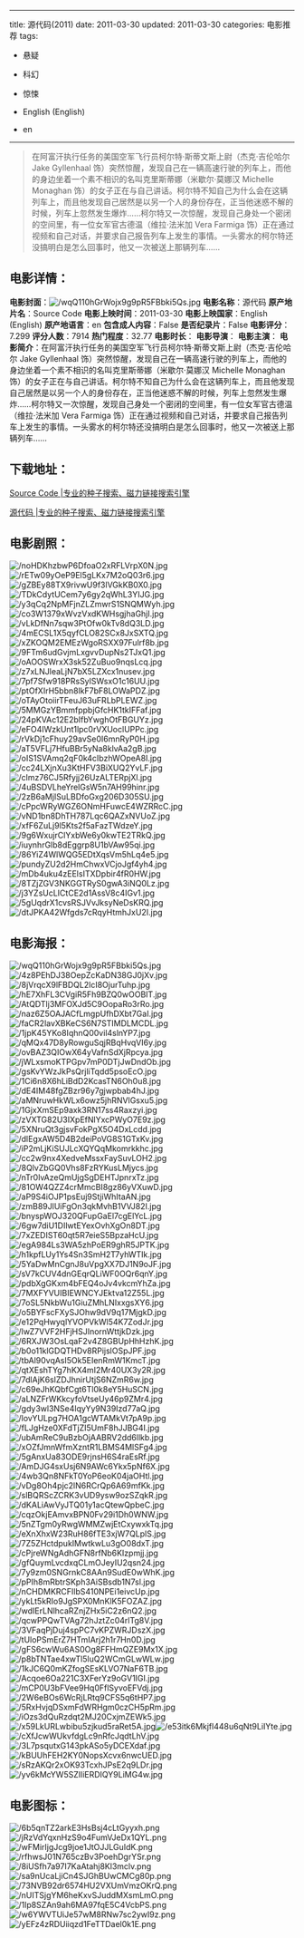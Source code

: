 
---
title: 源代码(2011)
date: 2011-03-30
updated: 2011-03-30
categories: 电影推荐
tags:
- 悬疑
- 科幻
- 惊悚

- English (English)
- en
---


> 在阿富汗执行任务的美国空军飞行员柯尔特·斯蒂文斯上尉（杰克·吉伦哈尔 Jake Gyllenhaal 饰）突然惊醒，发现自己在一辆高速行驶的列车上，而他的身边坐着一个素不相识的名叫克里斯蒂娜（米歇尔·莫娜汉 Michelle Monaghan 饰）的女子正在与自己讲话。柯尔特不知自己为什么会在这辆列车上，而且他发现自己居然是以另一个人的身份存在，正当他迷惑不解的时候，列车上忽然发生爆炸……柯尔特又一次惊醒，发现自己身处一个密闭的空间里，有一位女军官古德温（维拉·法米加 Vera Farmiga 饰）正在通过视频和自己对话，并要求自己报告列车上发生的事情。一头雾水的柯尔特还没搞明白是怎么回事时，他又一次被送上那辆列车……

## **电影详情**：

**电影封面**：<img src="https://image.tmdb.org/t/p/w200/wqQ110hGrWojx9g9pR5FBbki5Qs.jpg" alt="/wqQ110hGrWojx9g9pR5FBbki5Qs.jpg" title="/wqQ110hGrWojx9g9pR5FBbki5Qs.jpg">
**电影名称**：源代码
**原产地片名**：Source Code
**电影上映时间**：2011-03-30
**电影上映国家**：English (English)
**原产地语言**：en
**包含成人内容**：False
**是否纪录片**：False
**电影评分**：7.299
**评分人数**：7914
**热门程度**：32.77
**电影时长**：
**电影导演**：
**电影主演**：
**电影简介**：在阿富汗执行任务的美国空军飞行员柯尔特·斯蒂文斯上尉（杰克·吉伦哈尔 Jake Gyllenhaal 饰）突然惊醒，发现自己在一辆高速行驶的列车上，而他的身边坐着一个素不相识的名叫克里斯蒂娜（米歇尔·莫娜汉 Michelle Monaghan 饰）的女子正在与自己讲话。柯尔特不知自己为什么会在这辆列车上，而且他发现自己居然是以另一个人的身份存在，正当他迷惑不解的时候，列车上忽然发生爆炸……柯尔特又一次惊醒，发现自己身处一个密闭的空间里，有一位女军官古德温（维拉·法米加 Vera Farmiga 饰）正在通过视频和自己对话，并要求自己报告列车上发生的事情。一头雾水的柯尔特还没搞明白是怎么回事时，他又一次被送上那辆列车……

## **下载地址**：
[Source Code |专业的种子搜索、磁力链接搜索引擎](https://movie.amd794.com:2083/?search=Source%20Code&ordering=&mode=match_phrase&page_size=10&page=1)

[源代码 |专业的种子搜索、磁力链接搜索引擎](https://movie.amd794.com:2083/?search=%E6%BA%90%E4%BB%A3%E7%A0%81&ordering=&mode=match_phrase&page_size=10&page=1)
 

## **电影剧照**：
<img src="https://image.tmdb.org/t/p/original/noHDKhzbwP6DfoaO2xRFLVrpX0N.jpg" alt="/noHDKhzbwP6DfoaO2xRFLVrpX0N.jpg" title="/noHDKhzbwP6DfoaO2xRFLVrpX0N.jpg"><img src="https://image.tmdb.org/t/p/original/rETw09yOeP9El5gLKx7M2oQ03r6.jpg" alt="/rETw09yOeP9El5gLKx7M2oQ03r6.jpg" title="/rETw09yOeP9El5gLKx7M2oQ03r6.jpg"><img src="https://image.tmdb.org/t/p/original/gZBEy88TX9rivwU9f3lVGkKB0X0.jpg" alt="/gZBEy88TX9rivwU9f3lVGkKB0X0.jpg" title="/gZBEy88TX9rivwU9f3lVGkKB0X0.jpg"><img src="https://image.tmdb.org/t/p/original/TDkCdytUCem7y6gy2qWhL3YIJG.jpg" alt="/TDkCdytUCem7y6gy2qWhL3YIJG.jpg" title="/TDkCdytUCem7y6gy2qWhL3YIJG.jpg"><img src="https://image.tmdb.org/t/p/original/y3qCq2NpMFjnZLZmwrS1SNQMWyh.jpg" alt="/y3qCq2NpMFjnZLZmwrS1SNQMWyh.jpg" title="/y3qCq2NpMFjnZLZmwrS1SNQMWyh.jpg"><img src="https://image.tmdb.org/t/p/original/co3W1379xWvzVxdKWHsgjhaGhjI.jpg" alt="/co3W1379xWvzVxdKWHsgjhaGhjI.jpg" title="/co3W1379xWvzVxdKWHsgjhaGhjI.jpg"><img src="https://image.tmdb.org/t/p/original/vLkDfNn7sqw3PtOfw0kTv8dQ3LD.jpg" alt="/vLkDfNn7sqw3PtOfw0kTv8dQ3LD.jpg" title="/vLkDfNn7sqw3PtOfw0kTv8dQ3LD.jpg"><img src="https://image.tmdb.org/t/p/original/4mECSL1X5qyfCLO82SCx8JxSXTQ.jpg" alt="/4mECSL1X5qyfCLO82SCx8JxSXTQ.jpg" title="/4mECSL1X5qyfCLO82SCx8JxSXTQ.jpg"><img src="https://image.tmdb.org/t/p/original/xZKOQM2EMEzWgoRSXX97Fulrf8b.jpg" alt="/xZKOQM2EMEzWgoRSXX97Fulrf8b.jpg" title="/xZKOQM2EMEzWgoRSXX97Fulrf8b.jpg"><img src="https://image.tmdb.org/t/p/original/9FTm6udGvjmLxgvvDupNs2TJxQ1.jpg" alt="/9FTm6udGvjmLxgvvDupNs2TJxQ1.jpg" title="/9FTm6udGvjmLxgvvDupNs2TJxQ1.jpg"><img src="https://image.tmdb.org/t/p/original/oAOOSWrxX3sk52ZuBuo9nqsLcq.jpg" alt="/oAOOSWrxX3sk52ZuBuo9nqsLcq.jpg" title="/oAOOSWrxX3sk52ZuBuo9nqsLcq.jpg"><img src="https://image.tmdb.org/t/p/original/z7xLNJleaLjN7bX5LZXcx1nusev.jpg" alt="/z7xLNJleaLjN7bX5LZXcx1nusev.jpg" title="/z7xLNJleaLjN7bX5LZXcx1nusev.jpg"><img src="https://image.tmdb.org/t/p/original/7pf7Sfw918PRsSylSWsxO1c16UU.jpg" alt="/7pf7Sfw918PRsSylSWsxO1c16UU.jpg" title="/7pf7Sfw918PRsSylSWsxO1c16UU.jpg"><img src="https://image.tmdb.org/t/p/original/ptOfXIrH5bbn8lkF7bF8LOWaPDZ.jpg" alt="/ptOfXIrH5bbn8lkF7bF8LOWaPDZ.jpg" title="/ptOfXIrH5bbn8lkF7bF8LOWaPDZ.jpg"><img src="https://image.tmdb.org/t/p/original/oTAyOtoiirTFeuJ63uFRLbPLEWZ.jpg" alt="/oTAyOtoiirTFeuJ63uFRLbPLEWZ.jpg" title="/oTAyOtoiirTFeuJ63uFRLbPLEWZ.jpg"><img src="https://image.tmdb.org/t/p/original/5MMGzYBmmfppbjGfcHK1tkIFFaf.jpg" alt="/5MMGzYBmmfppbjGfcHK1tkIFFaf.jpg" title="/5MMGzYBmmfppbjGfcHK1tkIFFaf.jpg"><img src="https://image.tmdb.org/t/p/original/24pKVAc12E2bIfbYwghOtFBGUYz.jpg" alt="/24pKVAc12E2bIfbYwghOtFBGUYz.jpg" title="/24pKVAc12E2bIfbYwghOtFBGUYz.jpg"><img src="https://image.tmdb.org/t/p/original/eFO4IWzkUnt1lpc0rVXUoclUPPc.jpg" alt="/eFO4IWzkUnt1lpc0rVXUoclUPPc.jpg" title="/eFO4IWzkUnt1lpc0rVXUoclUPPc.jpg"><img src="https://image.tmdb.org/t/p/original/rVkDj1cFhuy29avSe0I6mnRyP0H.jpg" alt="/rVkDj1cFhuy29avSe0I6mnRyP0H.jpg" title="/rVkDj1cFhuy29avSe0I6mnRyP0H.jpg"><img src="https://image.tmdb.org/t/p/original/aT5VFLj7HfuBBr5yNa8klvAa2gB.jpg" alt="/aT5VFLj7HfuBBr5yNa8klvAa2gB.jpg" title="/aT5VFLj7HfuBBr5yNa8klvAa2gB.jpg"><img src="https://image.tmdb.org/t/p/original/oIS1SVAmq2qF0k4cIbzhWOpeA8I.jpg" alt="/oIS1SVAmq2qF0k4cIbzhWOpeA8I.jpg" title="/oIS1SVAmq2qF0k4cIbzhWOpeA8I.jpg"><img src="https://image.tmdb.org/t/p/original/cc24LXjnXu3KtHFV3BiXUQ2YvLF.jpg" alt="/cc24LXjnXu3KtHFV3BiXUQ2YvLF.jpg" title="/cc24LXjnXu3KtHFV3BiXUQ2YvLF.jpg"><img src="https://image.tmdb.org/t/p/original/clmz76CJ5Rfyjj26UzALTERpjXl.jpg" alt="/clmz76CJ5Rfyjj26UzALTERpjXl.jpg" title="/clmz76CJ5Rfyjj26UzALTERpjXl.jpg"><img src="https://image.tmdb.org/t/p/original/4uBSDVLheYrelGsW5n7AH99hinr.jpg" alt="/4uBSDVLheYrelGsW5n7AH99hinr.jpg" title="/4uBSDVLheYrelGsW5n7AH99hinr.jpg"><img src="https://image.tmdb.org/t/p/original/2zB6aMjISuLBDfoGxg206D305SU.jpg" alt="/2zB6aMjISuLBDfoGxg206D305SU.jpg" title="/2zB6aMjISuLBDfoGxg206D305SU.jpg"><img src="https://image.tmdb.org/t/p/original/cPpcWRyWGZ6ONmHFuwcE4WZRRcC.jpg" alt="/cPpcWRyWGZ6ONmHFuwcE4WZRRcC.jpg" title="/cPpcWRyWGZ6ONmHFuwcE4WZRRcC.jpg"><img src="https://image.tmdb.org/t/p/original/vND1bn8DhTH787Lqc6QAZxNVUoZ.jpg" alt="/vND1bn8DhTH787Lqc6QAZxNVUoZ.jpg" title="/vND1bn8DhTH787Lqc6QAZxNVUoZ.jpg"><img src="https://image.tmdb.org/t/p/original/xfF6ZuLj9l5Kts2f5aFazTWdzeY.jpg" alt="/xfF6ZuLj9l5Kts2f5aFazTWdzeY.jpg" title="/xfF6ZuLj9l5Kts2f5aFazTWdzeY.jpg"><img src="https://image.tmdb.org/t/p/original/9g6WxujrClYxbWe6y0kwTE2TRkQ.jpg" alt="/9g6WxujrClYxbWe6y0kwTE2TRkQ.jpg" title="/9g6WxujrClYxbWe6y0kwTE2TRkQ.jpg"><img src="https://image.tmdb.org/t/p/original/iuynhrGlb8dEggrp8U1bVAw95qi.jpg" alt="/iuynhrGlb8dEggrp8U1bVAw95qi.jpg" title="/iuynhrGlb8dEggrp8U1bVAw95qi.jpg"><img src="https://image.tmdb.org/t/p/original/86YiZ4WlWQG5EDtXqsVm5hLq4e5.jpg" alt="/86YiZ4WlWQG5EDtXqsVm5hLq4e5.jpg" title="/86YiZ4WlWQG5EDtXqsVm5hLq4e5.jpg"><img src="https://image.tmdb.org/t/p/original/pundyZU2d2HmChwxVCjoJgf4yh4.jpg" alt="/pundyZU2d2HmChwxVCjoJgf4yh4.jpg" title="/pundyZU2d2HmChwxVCjoJgf4yh4.jpg"><img src="https://image.tmdb.org/t/p/original/mDb4uku4zEElsITXDpbir4fR0HW.jpg" alt="/mDb4uku4zEElsITXDpbir4fR0HW.jpg" title="/mDb4uku4zEElsITXDpbir4fR0HW.jpg"><img src="https://image.tmdb.org/t/p/original/8TZjZGV3NKGGTRyS0gwA3iNQ0Lz.jpg" alt="/8TZjZGV3NKGGTRyS0gwA3iNQ0Lz.jpg" title="/8TZjZGV3NKGGTRyS0gwA3iNQ0Lz.jpg"><img src="https://image.tmdb.org/t/p/original/j3YZsUcLICtCE2d1AssV8c4IGv1.jpg" alt="/j3YZsUcLICtCE2d1AssV8c4IGv1.jpg" title="/j3YZsUcLICtCE2d1AssV8c4IGv1.jpg"><img src="https://image.tmdb.org/t/p/original/5gUqdrX1cvsRSJVvJksyNeDsKRQ.jpg" alt="/5gUqdrX1cvsRSJVvJksyNeDsKRQ.jpg" title="/5gUqdrX1cvsRSJVvJksyNeDsKRQ.jpg"><img src="https://image.tmdb.org/t/p/original/dtJPKA42Wfgds7cRqyHtmhJxU2I.jpg" alt="/dtJPKA42Wfgds7cRqyHtmhJxU2I.jpg" title="/dtJPKA42Wfgds7cRqyHtmhJxU2I.jpg">

## **电影海报**：
<img src="https://image.tmdb.org/t/p/original/wqQ110hGrWojx9g9pR5FBbki5Qs.jpg" alt="/wqQ110hGrWojx9g9pR5FBbki5Qs.jpg" title="/wqQ110hGrWojx9g9pR5FBbki5Qs.jpg"><img src="https://image.tmdb.org/t/p/original/4z8PEhDJ38OepZcKaDN38GJ0jXv.jpg" alt="/4z8PEhDJ38OepZcKaDN38GJ0jXv.jpg" title="/4z8PEhDJ38OepZcKaDN38GJ0jXv.jpg"><img src="https://image.tmdb.org/t/p/original/8jVrqcX9lFBDQL2lcI8OjurTuhp.jpg" alt="/8jVrqcX9lFBDQL2lcI8OjurTuhp.jpg" title="/8jVrqcX9lFBDQL2lcI8OjurTuhp.jpg"><img src="https://image.tmdb.org/t/p/original/hE7XhFL3CVgiR5Fh9BZQ0wOOBIT.jpg" alt="/hE7XhFL3CVgiR5Fh9BZQ0wOOBIT.jpg" title="/hE7XhFL3CVgiR5Fh9BZQ0wOOBIT.jpg"><img src="https://image.tmdb.org/t/p/original/AtQDTlj3MFOXJd5C9OopaRo3rRo.jpg" alt="/AtQDTlj3MFOXJd5C9OopaRo3rRo.jpg" title="/AtQDTlj3MFOXJd5C9OopaRo3rRo.jpg"><img src="https://image.tmdb.org/t/p/original/naz6Z5OAJACfLmgpUfhDXbt7GaI.jpg" alt="/naz6Z5OAJACfLmgpUfhDXbt7GaI.jpg" title="/naz6Z5OAJACfLmgpUfhDXbt7GaI.jpg"><img src="https://image.tmdb.org/t/p/original/faCR2lavXBKeCS6N7STIMDLMCDL.jpg" alt="/faCR2lavXBKeCS6N7STIMDLMCDL.jpg" title="/faCR2lavXBKeCS6N7STIMDLMCDL.jpg"><img src="https://image.tmdb.org/t/p/original/1jpK45YKo8IqhnQ00vil4slnYP7.jpg" alt="/1jpK45YKo8IqhnQ00vil4slnYP7.jpg" title="/1jpK45YKo8IqhnQ00vil4slnYP7.jpg"><img src="https://image.tmdb.org/t/p/original/qMQx47D8yRowguSqjRBqHvqVI6y.jpg" alt="/qMQx47D8yRowguSqjRBqHvqVI6y.jpg" title="/qMQx47D8yRowguSqjRBqHvqVI6y.jpg"><img src="https://image.tmdb.org/t/p/original/ovBAZ3QIOwX64yVafnSdXjRpcya.jpg" alt="/ovBAZ3QIOwX64yVafnSdXjRpcya.jpg" title="/ovBAZ3QIOwX64yVafnSdXjRpcya.jpg"><img src="https://image.tmdb.org/t/p/original/jWLxsmoKTPGpv7mP0DTjJwDndOb.jpg" alt="/jWLxsmoKTPGpv7mP0DTjJwDndOb.jpg" title="/jWLxsmoKTPGpv7mP0DTjJwDndOb.jpg"><img src="https://image.tmdb.org/t/p/original/gsKvYWzJkPsQrjliTqdd5psoEcO.jpg" alt="/gsKvYWzJkPsQrjliTqdd5psoEcO.jpg" title="/gsKvYWzJkPsQrjliTqdd5psoEcO.jpg"><img src="https://image.tmdb.org/t/p/original/1Ci6n8X6hLiBdD2KcasTN6Oh0u8.jpg" alt="/1Ci6n8X6hLiBdD2KcasTN6Oh0u8.jpg" title="/1Ci6n8X6hLiBdD2KcasTN6Oh0u8.jpg"><img src="https://image.tmdb.org/t/p/original/dE4IM48fgZBzr96y7gjwpbab4hJ.jpg" alt="/dE4IM48fgZBzr96y7gjwpbab4hJ.jpg" title="/dE4IM48fgZBzr96y7gjwpbab4hJ.jpg"><img src="https://image.tmdb.org/t/p/original/aMNruwHkWLx6owz5jhRNVlGsxu5.jpg" alt="/aMNruwHkWLx6owz5jhRNVlGsxu5.jpg" title="/aMNruwHkWLx6owz5jhRNVlGsxu5.jpg"><img src="https://image.tmdb.org/t/p/original/1GjxXmSEp9axk3RN17ss4Raxzyi.jpg" alt="/1GjxXmSEp9axk3RN17ss4Raxzyi.jpg" title="/1GjxXmSEp9axk3RN17ss4Raxzyi.jpg"><img src="https://image.tmdb.org/t/p/original/zVXTG82U3IXpEfNlYxcPWyO7E9z.jpg" alt="/zVXTG82U3IXpEfNlYxcPWyO7E9z.jpg" title="/zVXTG82U3IXpEfNlYxcPWyO7E9z.jpg"><img src="https://image.tmdb.org/t/p/original/5XNruQt3gjsvFokPgX5O4DxLcdd.jpg" alt="/5XNruQt3gjsvFokPgX5O4DxLcdd.jpg" title="/5XNruQt3gjsvFokPgX5O4DxLcdd.jpg"><img src="https://image.tmdb.org/t/p/original/dlEgxAW5D4B2deiPoVG8S1GTxKv.jpg" alt="/dlEgxAW5D4B2deiPoVG8S1GTxKv.jpg" title="/dlEgxAW5D4B2deiPoVG8S1GTxKv.jpg"><img src="https://image.tmdb.org/t/p/original/iP2mLjKiSUJLcXQYQqMkomrkkhc.jpg" alt="/iP2mLjKiSUJLcXQYQqMkomrkkhc.jpg" title="/iP2mLjKiSUJLcXQYQqMkomrkkhc.jpg"><img src="https://image.tmdb.org/t/p/original/cc2w9nx4XedveMssxFaySuvLOH2.jpg" alt="/cc2w9nx4XedveMssxFaySuvLOH2.jpg" title="/cc2w9nx4XedveMssxFaySuvLOH2.jpg"><img src="https://image.tmdb.org/t/p/original/8QlvZbGQ0Vhs8FzRYKusLMjycs.jpg" alt="/8QlvZbGQ0Vhs8FzRYKusLMjycs.jpg" title="/8QlvZbGQ0Vhs8FzRYKusLMjycs.jpg"><img src="https://image.tmdb.org/t/p/original/nTr0lvAzeQmUjgSgDEHTJpnrxTz.jpg" alt="/nTr0lvAzeQmUjgSgDEHTJpnrxTz.jpg" title="/nTr0lvAzeQmUjgSgDEHTJpnrxTz.jpg"><img src="https://image.tmdb.org/t/p/original/81OW4QZZ4crMmcBI8gz86yVXuwD.jpg" alt="/81OW4QZZ4crMmcBI8gz86yVXuwD.jpg" title="/81OW4QZZ4crMmcBI8gz86yVXuwD.jpg"><img src="https://image.tmdb.org/t/p/original/aP9S4iOJP1psEuj9StjiWhItaAN.jpg" alt="/aP9S4iOJP1psEuj9StjiWhItaAN.jpg" title="/aP9S4iOJP1psEuj9StjiWhItaAN.jpg"><img src="https://image.tmdb.org/t/p/original/zmB89JlUiFgOn3qkMvhB1VVJ82I.jpg" alt="/zmB89JlUiFgOn3qkMvhB1VVJ82I.jpg" title="/zmB89JlUiFgOn3qkMvhB1VVJ82I.jpg"><img src="https://image.tmdb.org/t/p/original/bnyspWOJ320QFupGaEl7cgElYcL.jpg" alt="/bnyspWOJ320QFupGaEl7cgElYcL.jpg" title="/bnyspWOJ320QFupGaEl7cgElYcL.jpg"><img src="https://image.tmdb.org/t/p/original/6gw7diU1DIlwtEYexOvhXgOn8DT.jpg" alt="/6gw7diU1DIlwtEYexOvhXgOn8DT.jpg" title="/6gw7diU1DIlwtEYexOvhXgOn8DT.jpg"><img src="https://image.tmdb.org/t/p/original/7xZEDIST60qt5R7eieS5BpzaHcU.jpg" alt="/7xZEDIST60qt5R7eieS5BpzaHcU.jpg" title="/7xZEDIST60qt5R7eieS5BpzaHcU.jpg"><img src="https://image.tmdb.org/t/p/original/egA984Ls3WA5zhPoER9ghR5JPTK.jpg" alt="/egA984Ls3WA5zhPoER9ghR5JPTK.jpg" title="/egA984Ls3WA5zhPoER9ghR5JPTK.jpg"><img src="https://image.tmdb.org/t/p/original/h1kpfLUy1Ys4Sn3SmH2T7yhWTIk.jpg" alt="/h1kpfLUy1Ys4Sn3SmH2T7yhWTIk.jpg" title="/h1kpfLUy1Ys4Sn3SmH2T7yhWTIk.jpg"><img src="https://image.tmdb.org/t/p/original/5YaDwMnCgnJ8uVpgXX7DJ1N9oJF.jpg" alt="/5YaDwMnCgnJ8uVpgXX7DJ1N9oJF.jpg" title="/5YaDwMnCgnJ8uVpgXX7DJ1N9oJF.jpg"><img src="https://image.tmdb.org/t/p/original/sV7kCUV4dnGEqrQLiWF0OQr6qnY.jpg" alt="/sV7kCUV4dnGEqrQLiWF0OQr6qnY.jpg" title="/sV7kCUV4dnGEqrQLiWF0OQr6qnY.jpg"><img src="https://image.tmdb.org/t/p/original/pdbXgGKxm4bFEQ4oJv4vkcmYhZa.jpg" alt="/pdbXgGKxm4bFEQ4oJv4vkcmYhZa.jpg" title="/pdbXgGKxm4bFEQ4oJv4vkcmYhZa.jpg"><img src="https://image.tmdb.org/t/p/original/7MXFYVUIBIEWNCYJEktva12Z55L.jpg" alt="/7MXFYVUIBIEWNCYJEktva12Z55L.jpg" title="/7MXFYVUIBIEWNCYJEktva12Z55L.jpg"><img src="https://image.tmdb.org/t/p/original/7oSL5NkbWu1GiuZMhLNIxxgsXY6.jpg" alt="/7oSL5NkbWu1GiuZMhLNIxxgsXY6.jpg" title="/7oSL5NkbWu1GiuZMhLNIxxgsXY6.jpg"><img src="https://image.tmdb.org/t/p/original/o5BYFscFXySJOhw9dV9q17MjgkD.jpg" alt="/o5BYFscFXySJOhw9dV9q17MjgkD.jpg" title="/o5BYFscFXySJOhw9dV9q17MjgkD.jpg"><img src="https://image.tmdb.org/t/p/original/e12PqHwyqlYVOPVkWl54K7ZodJr.jpg" alt="/e12PqHwyqlYVOPVkWl54K7ZodJr.jpg" title="/e12PqHwyqlYVOPVkWl54K7ZodJr.jpg"><img src="https://image.tmdb.org/t/p/original/lwZ7VVF2HFjHSJInornWttjkDzk.jpg" alt="/lwZ7VVF2HFjHSJInornWttjkDzk.jpg" title="/lwZ7VVF2HFjHSJInornWttjkDzk.jpg"><img src="https://image.tmdb.org/t/p/original/6RXJW3OsLqaF2v4Z8GBUpHhHzhK.jpg" alt="/6RXJW3OsLqaF2v4Z8GBUpHhHzhK.jpg" title="/6RXJW3OsLqaF2v4Z8GBUpHhHzhK.jpg"><img src="https://image.tmdb.org/t/p/original/b0o11klGDQTHDv8RPijslOSpJPF.jpg" alt="/b0o11klGDQTHDv8RPijslOSpJPF.jpg" title="/b0o11klGDQTHDv8RPijslOSpJPF.jpg"><img src="https://image.tmdb.org/t/p/original/tbAl90vqAsI5Ok5EIenRmW1KmcT.jpg" alt="/tbAl90vqAsI5Ok5EIenRmW1KmcT.jpg" title="/tbAl90vqAsI5Ok5EIenRmW1KmcT.jpg"><img src="https://image.tmdb.org/t/p/original/qtXEshTYg7hKX4mI2Mr40UX3y2R.jpg" alt="/qtXEshTYg7hKX4mI2Mr40UX3y2R.jpg" title="/qtXEshTYg7hKX4mI2Mr40UX3y2R.jpg"><img src="https://image.tmdb.org/t/p/original/7dlAjK6slZDJhnirUtjS6NZmR6w.jpg" alt="/7dlAjK6slZDJhnirUtjS6NZmR6w.jpg" title="/7dlAjK6slZDJhnirUtjS6NZmR6w.jpg"><img src="https://image.tmdb.org/t/p/original/c69eJhKQbfCgt6Tl0k8eY5HuSCN.jpg" alt="/c69eJhKQbfCgt6Tl0k8eY5HuSCN.jpg" title="/c69eJhKQbfCgt6Tl0k8eY5HuSCN.jpg"><img src="https://image.tmdb.org/t/p/original/aLNZFrWKkcyfoVtseUy46p9ZMr4.jpg" alt="/aLNZFrWKkcyfoVtseUy46p9ZMr4.jpg" title="/aLNZFrWKkcyfoVtseUy46p9ZMr4.jpg"><img src="https://image.tmdb.org/t/p/original/gdy3wl3NSe4lqyYy9N39Izd77aQ.jpg" alt="/gdy3wl3NSe4lqyYy9N39Izd77aQ.jpg" title="/gdy3wl3NSe4lqyYy9N39Izd77aQ.jpg"><img src="https://image.tmdb.org/t/p/original/lovYULpg7HOA1gcWTAMkVt7pA9p.jpg" alt="/lovYULpg7HOA1gcWTAMkVt7pA9p.jpg" title="/lovYULpg7HOA1gcWTAMkVt7pA9p.jpg"><img src="https://image.tmdb.org/t/p/original/fLJgHze0XFdTjZI5UmF8hJJBG4I.jpg" alt="/fLJgHze0XFdTjZI5UmF8hJJBG4I.jpg" title="/fLJgHze0XFdTjZI5UmF8hJJBG4I.jpg"><img src="https://image.tmdb.org/t/p/original/ubAmReC9uBzbOjAABRV2dd6llkb.jpg" alt="/ubAmReC9uBzbOjAABRV2dd6llkb.jpg" title="/ubAmReC9uBzbOjAABRV2dd6llkb.jpg"><img src="https://image.tmdb.org/t/p/original/xOZfJmnWfmXzntR1LBMS4MlSFg4.jpg" alt="/xOZfJmnWfmXzntR1LBMS4MlSFg4.jpg" title="/xOZfJmnWfmXzntR1LBMS4MlSFg4.jpg"><img src="https://image.tmdb.org/t/p/original/5gAnxUa83ODE9rjnsH6S4raEsRf.jpg" alt="/5gAnxUa83ODE9rjnsH6S4raEsRf.jpg" title="/5gAnxUa83ODE9rjnsH6S4raEsRf.jpg"><img src="https://image.tmdb.org/t/p/original/AmDJG4sxUsj6N9AWc6Ykx5pNf6X.jpg" alt="/AmDJG4sxUsj6N9AWc6Ykx5pNf6X.jpg" title="/AmDJG4sxUsj6N9AWc6Ykx5pNf6X.jpg"><img src="https://image.tmdb.org/t/p/original/4wb3Qn8NFkT0YoP6eoK04jaOHtl.jpg" alt="/4wb3Qn8NFkT0YoP6eoK04jaOHtl.jpg" title="/4wb3Qn8NFkT0YoP6eoK04jaOHtl.jpg"><img src="https://image.tmdb.org/t/p/original/vDg8Oh4pjc2lN6RCrQp6A69mfKk.jpg" alt="/vDg8Oh4pjc2lN6RCrQp6A69mfKk.jpg" title="/vDg8Oh4pjc2lN6RCrQp6A69mfKk.jpg"><img src="https://image.tmdb.org/t/p/original/slBQRScZCRK3vUD9ysw9ozSZqkR.jpg" alt="/slBQRScZCRK3vUD9ysw9ozSZqkR.jpg" title="/slBQRScZCRK3vUD9ysw9ozSZqkR.jpg"><img src="https://image.tmdb.org/t/p/original/dKALiAwVyJTQ01y1acQtewQpbeC.jpg" alt="/dKALiAwVyJTQ01y1acQtewQpbeC.jpg" title="/dKALiAwVyJTQ01y1acQtewQpbeC.jpg"><img src="https://image.tmdb.org/t/p/original/cqzOkjEAmvxBPN0Fv29i1Dh0WNW.jpg" alt="/cqzOkjEAmvxBPN0Fv29i1Dh0WNW.jpg" title="/cqzOkjEAmvxBPN0Fv29i1Dh0WNW.jpg"><img src="https://image.tmdb.org/t/p/original/5nZTgm0yRwgWMMZwjEtCxywxkTq.jpg" alt="/5nZTgm0yRwgWMMZwjEtCxywxkTq.jpg" title="/5nZTgm0yRwgWMMZwjEtCxywxkTq.jpg"><img src="https://image.tmdb.org/t/p/original/eXnXhxW23RuH86fTE3xjW7QLplS.jpg" alt="/eXnXhxW23RuH86fTE3xjW7QLplS.jpg" title="/eXnXhxW23RuH86fTE3xjW7QLplS.jpg"><img src="https://image.tmdb.org/t/p/original/7Z5ZHctdpukIMwtkwLu3gO08dxT.jpg" alt="/7Z5ZHctdpukIMwtkwLu3gO08dxT.jpg" title="/7Z5ZHctdpukIMwtkwLu3gO08dxT.jpg"><img src="https://image.tmdb.org/t/p/original/cPjreWNgAdhGFN8rfNb6KIzpmjj.jpg" alt="/cPjreWNgAdhGFN8rfNb6KIzpmjj.jpg" title="/cPjreWNgAdhGFN8rfNb6KIzpmjj.jpg"><img src="https://image.tmdb.org/t/p/original/gfQuymLvcdxqCLmOJeyIU2qsn24.jpg" alt="/gfQuymLvcdxqCLmOJeyIU2qsn24.jpg" title="/gfQuymLvcdxqCLmOJeyIU2qsn24.jpg"><img src="https://image.tmdb.org/t/p/original/7y9zm0SNGrnkC8AAn9SudE0wWhK.jpg" alt="/7y9zm0SNGrnkC8AAn9SudE0wWhK.jpg" title="/7y9zm0SNGrnkC8AAn9SudE0wWhK.jpg"><img src="https://image.tmdb.org/t/p/original/pPIh8mRbtrSKph3AiSBsdb1N7sl.jpg" alt="/pPIh8mRbtrSKph3AiSBsdb1N7sl.jpg" title="/pPIh8mRbtrSKph3AiSBsdb1N7sl.jpg"><img src="https://image.tmdb.org/t/p/original/nCHDMKRCFIlbS410NPEi1eivcUp.jpg" alt="/nCHDMKRCFIlbS410NPEi1eivcUp.jpg" title="/nCHDMKRCFIlbS410NPEi1eivcUp.jpg"><img src="https://image.tmdb.org/t/p/original/ykLt5kRIo9JgSPX0MnKlK5FOZAZ.jpg" alt="/ykLt5kRIo9JgSPX0MnKlK5FOZAZ.jpg" title="/ykLt5kRIo9JgSPX0MnKlK5FOZAZ.jpg"><img src="https://image.tmdb.org/t/p/original/wdIErLNlhcaRZnjZHx5iC2z6nQ2.jpg" alt="/wdIErLNlhcaRZnjZHx5iC2z6nQ2.jpg" title="/wdIErLNlhcaRZnjZHx5iC2z6nQ2.jpg"><img src="https://image.tmdb.org/t/p/original/qcwPPQwTVAg72hJztZc04rlTg8V.jpg" alt="/qcwPPQwTVAg72hJztZc04rlTg8V.jpg" title="/qcwPPQwTVAg72hJztZc04rlTg8V.jpg"><img src="https://image.tmdb.org/t/p/original/3VFaqPjDuj4spPC7vKPZWRJDszX.jpg" alt="/3VFaqPjDuj4spPC7vKPZWRJDszX.jpg" title="/3VFaqPjDuj4spPC7vKPZWRJDszX.jpg"><img src="https://image.tmdb.org/t/p/original/tUloPSmErZ7HTmIArj2h1r7Hn0D.jpg" alt="/tUloPSmErZ7HTmIArj2h1r7Hn0D.jpg" title="/tUloPSmErZ7HTmIArj2h1r7Hn0D.jpg"><img src="https://image.tmdb.org/t/p/original/gFS6cwWu6AS0Og8FFHmQZE9Mx1X.jpg" alt="/gFS6cwWu6AS0Og8FFHmQZE9Mx1X.jpg" title="/gFS6cwWu6AS0Og8FFHmQZE9Mx1X.jpg"><img src="https://image.tmdb.org/t/p/original/p8bTNTae4xwTl5luQ2WCmGLwWLw.jpg" alt="/p8bTNTae4xwTl5luQ2WCmGLwWLw.jpg" title="/p8bTNTae4xwTl5luQ2WCmGLwWLw.jpg"><img src="https://image.tmdb.org/t/p/original/1kJC6Q0mKZfogSEsKLVO7NaF6TB.jpg" alt="/1kJC6Q0mKZfogSEsKLVO7NaF6TB.jpg" title="/1kJC6Q0mKZfogSEsKLVO7NaF6TB.jpg"><img src="https://image.tmdb.org/t/p/original/Acqoe6Oa221C3XFerYz9oGV1IGI.jpg" alt="/Acqoe6Oa221C3XFerYz9oGV1IGI.jpg" title="/Acqoe6Oa221C3XFerYz9oGV1IGI.jpg"><img src="https://image.tmdb.org/t/p/original/mCP0U3bFVee9Hq0FflSyvoEFVdj.jpg" alt="/mCP0U3bFVee9Hq0FflSyvoEFVdj.jpg" title="/mCP0U3bFVee9Hq0FflSyvoEFVdj.jpg"><img src="https://image.tmdb.org/t/p/original/2W6eBOs6WcRjLRtq9CFS5q6tHP7.jpg" alt="/2W6eBOs6WcRjLRtq9CFS5q6tHP7.jpg" title="/2W6eBOs6WcRjLRtq9CFS5q6tHP7.jpg"><img src="https://image.tmdb.org/t/p/original/5RxHvjqDSxmFdWRHgm0czCH5pRm.jpg" alt="/5RxHvjqDSxmFdWRHgm0czCH5pRm.jpg" title="/5RxHvjqDSxmFdWRHgm0czCH5pRm.jpg"><img src="https://image.tmdb.org/t/p/original/iOzs3dQuRzdqt2MJ20CxjmZEWk5.jpg" alt="/iOzs3dQuRzdqt2MJ20CxjmZEWk5.jpg" title="/iOzs3dQuRzdqt2MJ20CxjmZEWk5.jpg"><img src="https://image.tmdb.org/t/p/original/x59LkURLwbibu5zjkud5raRet5A.jpg" alt="/x59LkURLwbibu5zjkud5raRet5A.jpg" title="/x59LkURLwbibu5zjkud5raRet5A.jpg"><img src="https://image.tmdb.org/t/p/original/e53itk6Mkjfl448u6qNt9LiIYte.jpg" alt="/e53itk6Mkjfl448u6qNt9LiIYte.jpg" title="/e53itk6Mkjfl448u6qNt9LiIYte.jpg"><img src="https://image.tmdb.org/t/p/original/cXfJcwWUkvfdgLc9nRfcJqdtLhV.jpg" alt="/cXfJcwWUkvfdgLc9nRfcJqdtLhV.jpg" title="/cXfJcwWUkvfdgLc9nRfcJqdtLhV.jpg"><img src="https://image.tmdb.org/t/p/original/3L7psqutxG143pkASo5yDCEXdaf.jpg" alt="/3L7psqutxG143pkASo5yDCEXdaf.jpg" title="/3L7psqutxG143pkASo5yDCEXdaf.jpg"><img src="https://image.tmdb.org/t/p/original/kBUUhFEH2KY0NopsXcvx6nwcUED.jpg" alt="/kBUUhFEH2KY0NopsXcvx6nwcUED.jpg" title="/kBUUhFEH2KY0NopsXcvx6nwcUED.jpg"><img src="https://image.tmdb.org/t/p/original/sRzAKQr2xOK93TcxhJPsE2q9LDr.jpg" alt="/sRzAKQr2xOK93TcxhJPsE2q9LDr.jpg" title="/sRzAKQr2xOK93TcxhJPsE2q9LDr.jpg"><img src="https://image.tmdb.org/t/p/original/yv6kMcYW5SZIliERDIQY9LiMG4w.jpg" alt="/yv6kMcYW5SZIliERDIQY9LiMG4w.jpg" title="/yv6kMcYW5SZIliERDIQY9LiMG4w.jpg">

## **电影图标**：
<img src="https://image.tmdb.org/t/p/original/6b5qnTZ2arkE3HsBsj4cLtGyyxh.png" alt="/6b5qnTZ2arkE3HsBsj4cLtGyyxh.png" title="/6b5qnTZ2arkE3HsBsj4cLtGyyxh.png"><img src="https://image.tmdb.org/t/p/original/jRzVdYqxnHzS9o4FumVJeDx1QYL.png" alt="/jRzVdYqxnHzS9o4FumVJeDx1QYL.png" title="/jRzVdYqxnHzS9o4FumVJeDx1QYL.png"><img src="https://image.tmdb.org/t/p/original/wFMirIjgJcg9joe1JtOJJLGuIdK.png" alt="/wFMirIjgJcg9joe1JtOJJLGuIdK.png" title="/wFMirIjgJcg9joe1JtOJJLGuIdK.png"><img src="https://image.tmdb.org/t/p/original/rfhwsJ01N765czBv3PoehDgrYSr.png" alt="/rfhwsJ01N765czBv3PoehDgrYSr.png" title="/rfhwsJ01N765czBv3PoehDgrYSr.png"><img src="https://image.tmdb.org/t/p/original/8iUSfh7a97I7KaAtahj8Kl3mclv.png" alt="/8iUSfh7a97I7KaAtahj8Kl3mclv.png" title="/8iUSfh7a97I7KaAtahj8Kl3mclv.png"><img src="https://image.tmdb.org/t/p/original/sa9nUcaLjiCn4SJGhBUwCMCg80p.png" alt="/sa9nUcaLjiCn4SJGhBUwCMCg80p.png" title="/sa9nUcaLjiCn4SJGhBUwCMCg80p.png"><img src="https://image.tmdb.org/t/p/original/73NVB92dr6574HU2VXUmVmzOKrQ.png" alt="/73NVB92dr6574HU2VXUmVmzOKrQ.png" title="/73NVB92dr6574HU2VXUmVmzOKrQ.png"><img src="https://image.tmdb.org/t/p/original/nUITSjgYM6heKxvSJuddMXsmLmO.png" alt="/nUITSjgYM6heKxvSJuddMXsmLmO.png" title="/nUITSjgYM6heKxvSJuddMXsmLmO.png"><img src="https://image.tmdb.org/t/p/original/1lp8SZAn9ah6MA97fqE5C4VcbPS.png" alt="/1lp8SZAn9ah6MA97fqE5C4VcbPS.png" title="/1lp8SZAn9ah6MA97fqE5C4VcbPS.png"><img src="https://image.tmdb.org/t/p/original/w6YWVTUiJe57wM8RNw7sc2ywI9z.png" alt="/w6YWVTUiJe57wM8RNw7sc2ywI9z.png" title="/w6YWVTUiJe57wM8RNw7sc2ywI9z.png"><img src="https://image.tmdb.org/t/p/original/yEFz4zRDUiiqzd1FeTTDael0k1E.png" alt="/yEFz4zRDUiiqzd1FeTTDael0k1E.png" title="/yEFz4zRDUiiqzd1FeTTDael0k1E.png">
